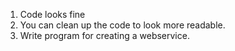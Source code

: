 1. Code looks fine 
2. You can clean up the code to look more readable.
3. Write program for creating a webservice.
